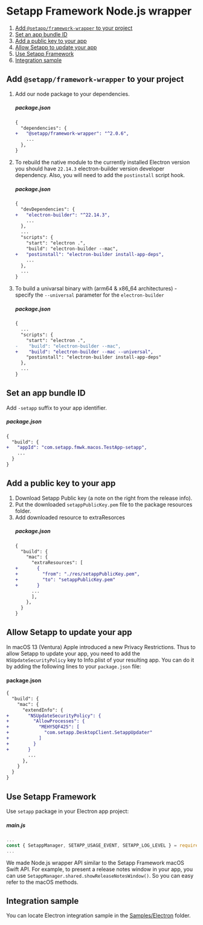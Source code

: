 # Setapp Framework Node.js wrapper

1. [Add `@setapp/framework-wrapper` to your project](#add-setappframework-wrapper-to-your-project)
1. [Set an app bundle ID](#set-an-app-bundle-id)
1. [Add a public key to your app](#add-a-public-key-to-your-app)
1. [Allow Setapp to update your app](#allow-setapp-to-update-your-app)
1. [Use Setapp Framework](#use-setapp-framework)
1. [Integration sample](#integration-sample)

## Add `@setapp/framework-wrapper` to your project

1. Add our node package to your dependencies.
    ##### package.json
    ```diff
    {
      "dependencies": {
    +   "@setapp/framework-wrapper": "^2.0.6",
        ...
      },
    }
    ```

1. To rebuild the native module to the currently installed Electron version you should have `22.14.3` electron-builder version developer dependency. Also, you will need to add the `postinstall` script hook.
    ##### package.json
    ```diff
    {
      "devDependencies": {
    +   "electron-builder": "^22.14.3",
        ...
      },
      ...
      "scripts": {
        "start": "electron .",
        "build": "electron-builder --mac",
    +   "postinstall": "electron-builder install-app-deps",
        ...
      },
      ...
    }
    ```

1. To build a univarsal binary with (arm64 & x86_64 architectures) - specify the `--universal` parameter for the `electron-builder`
    ##### package.json
    ```diff
    {
      ...
      "scripts": {
        "start": "electron .",
    -    "build": "electron-builder --mac",
    +    "build": "electron-builder --mac --universal",
        "postinstall": "electron-builder install-app-deps"
      },
      ...
    }
    ```

## Set an app bundle ID

Add `-setapp` suffix to your app identifier.
  ##### package.json
  ```diff
  {
    "build": {
  +   "appId": "com.setapp.fmwk.macos.TestApp-setapp",
      ...
    }
  }
  ```

## Add a public key to your app

1. Download Setapp Public key (a note on the right from the release info).
1. Put the downloaded `setappPublicKey.pem` file to the package resources folder.
1. Add downloaded resource to extraResorces
    ##### package.json
    ```diff
    {
      "build": {
        "mac": {
          "extraResources": [
   +       {
   +         "from": "./res/setappPublicKey.pem",
   +         "to": "setappPublicKey.pem"
   +       }
          ...
          ],
        },
      }
    }
    ```

## Allow Setapp to update your app

In macOS 13 (Ventura) Apple introduced a new Privacy Restrictions. Thus to allow Setapp to update your app, you need to add the `NSUpdateSecurityPolicy` key to Info.plist of your resulting app. You can do it by adding the following lines to your `package.json` file:
  #### package.json
  ```diff
  {
    "build": {
      "mac": {
        "extendInfo": {
  +       "NSUpdateSecurityPolicy": {
  +         "AllowProcesses": {
  +           "MEHY5QF425": [
  +             "com.setapp.DesktopClient.SetappUpdater"
  +           ]
  +         }
  +       }
          ...
        },
      }
    }
  }
  ```

## Use Setapp Framework

Use `setapp` package in your Electron app project:
  ##### main.js
  ```js
  ...
  const { SetappManager, SETAPP_USAGE_EVENT, SETAPP_LOG_LEVEL } = require('@setapp/framework-wrapper');
  ...
  ```

We made Node.js wrapper API similar to the Setapp Framework macOS Swift API.
For example, to present a release notes window in your app, you can use `SetappManager.shared.showReleaseNotesWindow()`. So you can easy refer to the macOS methods.


## Integration sample

You can locate Electron integration sample in the [Samples/Electron](./../Samples/Electron) folder.
